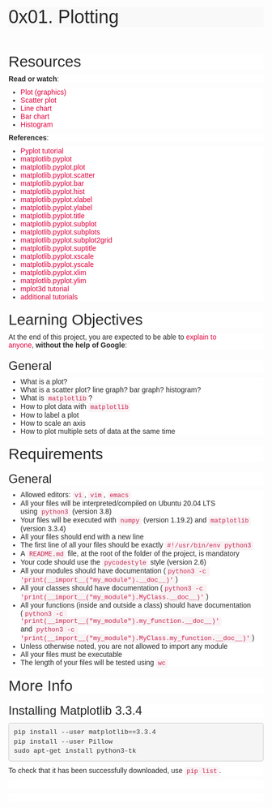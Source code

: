 <h1 class="gap" style="box-sizing: border-box; font-size: 36px; margin-top: 50px !important; margin-right: 0px; margin-bottom: 10px; margin-left: 0px; font-family: aktiv-grotesk, sans-serif; font-weight: 500; line-height: 1.1; color: rgb(41, 39, 40); font-style: normal; font-variant-ligatures: normal; font-variant-caps: normal; letter-spacing: normal; orphans: 2; text-align: start; text-indent: 0px; text-transform: none; white-space: normal; widows: 2; word-spacing: 0px; -webkit-text-stroke-width: 0px; background-color: rgb(249, 249, 249); text-decoration-thickness: initial; text-decoration-style: initial; text-decoration-color: initial;">0x01. Plotting</h1>
<p><br></p>
<h2 style="box-sizing: border-box; font-family: aktiv-grotesk, sans-serif; font-weight: 500; line-height: 1.1; color: rgb(41, 39, 40); margin-top: 20px; margin-bottom: 10px; font-size: 30px; font-style: normal; font-variant-ligatures: normal; font-variant-caps: normal; letter-spacing: normal; orphans: 2; text-align: start; text-indent: 0px; text-transform: none; white-space: normal; widows: 2; word-spacing: 0px; -webkit-text-stroke-width: 0px; background-color: rgb(255, 255, 255); text-decoration-thickness: initial; text-decoration-style: initial; text-decoration-color: initial;">Resources</h2>
<p style="box-sizing: border-box; margin: 0px 0px 10px; color: rgb(41, 39, 40); font-family: aktiv-grotesk, sans-serif; font-size: 14px; font-style: normal; font-variant-ligatures: normal; font-variant-caps: normal; font-weight: 400; letter-spacing: normal; orphans: 2; text-align: start; text-indent: 0px; text-transform: none; white-space: normal; widows: 2; word-spacing: 0px; -webkit-text-stroke-width: 0px; background-color: rgb(255, 255, 255); text-decoration-thickness: initial; text-decoration-style: initial; text-decoration-color: initial;"><strong style="box-sizing: border-box; font-weight: bold;">Read or watch</strong>:</p>
<ul style="box-sizing: border-box; margin-top: 0px; margin-bottom: 10px; color: rgb(41, 39, 40); font-family: aktiv-grotesk, sans-serif; font-size: 14px; font-style: normal; font-variant-ligatures: normal; font-variant-caps: normal; font-weight: 400; letter-spacing: normal; orphans: 2; text-align: start; text-indent: 0px; text-transform: none; white-space: normal; widows: 2; word-spacing: 0px; -webkit-text-stroke-width: 0px; background-color: rgb(255, 255, 255); text-decoration-thickness: initial; text-decoration-style: initial; text-decoration-color: initial;">
    <li style="box-sizing: border-box;"><a href="https://intranet.hbtn.io/rltoken/U-55m7o6No-_W4OJP-oTCg" style="box-sizing: border-box; background-color: transparent; color: rgb(224, 0, 60); text-decoration: none;" target="_blank" title="Plot (graphics)">Plot (graphics)</a></li>
    <li style="box-sizing: border-box;"><a href="https://intranet.hbtn.io/rltoken/ewQvwktgrnrccqp9PInBpQ" style="box-sizing: border-box; background-color: transparent; color: rgb(224, 0, 60); text-decoration: none;" target="_blank" title="Scatter plot">Scatter plot</a></li>
    <li style="box-sizing: border-box;"><a href="https://intranet.hbtn.io/rltoken/nUnDxiEeIAMxoV0Vk9dsOg" style="box-sizing: border-box; background-color: transparent; color: rgb(224, 0, 60); text-decoration: none;" target="_blank" title="Line chart">Line chart</a></li>
    <li style="box-sizing: border-box;"><a href="https://intranet.hbtn.io/rltoken/YZcEmsWNuQcQXYqzfyBfPg" style="box-sizing: border-box; background-color: transparent; color: rgb(224, 0, 60); text-decoration: none;" target="_blank" title="Bar chart">Bar chart</a></li>
    <li style="box-sizing: border-box;"><a href="https://intranet.hbtn.io/rltoken/7icFpl6tgO6OvwSvee0S2Q" style="box-sizing: border-box; background-color: transparent; color: rgb(224, 0, 60); text-decoration: none;" target="_blank" title="Histogram">Histogram</a></li>
</ul>
<p style="box-sizing: border-box; margin: 0px 0px 10px; color: rgb(41, 39, 40); font-family: aktiv-grotesk, sans-serif; font-size: 14px; font-style: normal; font-variant-ligatures: normal; font-variant-caps: normal; font-weight: 400; letter-spacing: normal; orphans: 2; text-align: start; text-indent: 0px; text-transform: none; white-space: normal; widows: 2; word-spacing: 0px; -webkit-text-stroke-width: 0px; background-color: rgb(255, 255, 255); text-decoration-thickness: initial; text-decoration-style: initial; text-decoration-color: initial;"><strong style="box-sizing: border-box; font-weight: bold;">References</strong>:</p>
<ul style="box-sizing: border-box; margin-top: 0px; margin-bottom: 10px; color: rgb(41, 39, 40); font-family: aktiv-grotesk, sans-serif; font-size: 14px; font-style: normal; font-variant-ligatures: normal; font-variant-caps: normal; font-weight: 400; letter-spacing: normal; orphans: 2; text-align: start; text-indent: 0px; text-transform: none; white-space: normal; widows: 2; word-spacing: 0px; -webkit-text-stroke-width: 0px; background-color: rgb(255, 255, 255); text-decoration-thickness: initial; text-decoration-style: initial; text-decoration-color: initial;">
    <li style="box-sizing: border-box;"><a href="https://intranet.hbtn.io/rltoken/9GES4KAFhBUOKYj9BI9vgQ" style="box-sizing: border-box; background-color: transparent; color: rgb(224, 0, 60); text-decoration: none;" target="_blank" title="Pyplot tutorial">Pyplot tutorial</a></li>
    <li style="box-sizing: border-box;"><a href="https://intranet.hbtn.io/rltoken/GaHr4hgXE3LE3skZDGH2pQ" style="box-sizing: border-box; background-color: transparent; color: rgb(224, 0, 60); text-decoration: none;" target="_blank" title="matplotlib.pyplot">matplotlib.pyplot</a></li>
    <li style="box-sizing: border-box;"><a href="https://intranet.hbtn.io/rltoken/IUhQVdCg4MaCdUFEOuaXig" style="box-sizing: border-box; background-color: transparent; color: rgb(224, 0, 60); text-decoration: none;" target="_blank" title="matplotlib.pyplot.plot">matplotlib.pyplot.plot</a></li>
    <li style="box-sizing: border-box;"><a href="https://intranet.hbtn.io/rltoken/oZ9O1frltXpknQLJGalGPg" style="box-sizing: border-box; background-color: transparent; color: rgb(224, 0, 60); text-decoration: none;" target="_blank" title="matplotlib.pyplot.scatter">matplotlib.pyplot.scatter</a></li>
    <li style="box-sizing: border-box;"><a href="https://intranet.hbtn.io/rltoken/gqW7RjVdB5G3WtuzJTcdew" style="box-sizing: border-box; background-color: transparent; color: rgb(224, 0, 60); text-decoration: none;" target="_blank" title="matplotlib.pyplot.bar">matplotlib.pyplot.bar</a></li>
    <li style="box-sizing: border-box;"><a href="https://intranet.hbtn.io/rltoken/K-yG7lADPJCb_FSWyOGerA" style="box-sizing: border-box; background-color: transparent; color: rgb(224, 0, 60); text-decoration: none;" target="_blank" title="matplotlib.pyplot.hist">matplotlib.pyplot.hist</a></li>
    <li style="box-sizing: border-box;"><a href="https://intranet.hbtn.io/rltoken/jhcagbtOr5Xq98SmXs8WTQ" style="box-sizing: border-box; background-color: transparent; color: rgb(224, 0, 60); text-decoration: none;" target="_blank" title="matplotlib.pyplot.xlabel">matplotlib.pyplot.xlabel</a></li>
    <li style="box-sizing: border-box;"><a href="https://intranet.hbtn.io/rltoken/jxrkMnJZTqhaRuvfIal5hQ" style="box-sizing: border-box; background-color: transparent; color: rgb(224, 0, 60); text-decoration: none;" target="_blank" title="matplotlib.pyplot.ylabel">matplotlib.pyplot.ylabel</a></li>
    <li style="box-sizing: border-box;"><a href="https://intranet.hbtn.io/rltoken/5yPCtvA_2CSecHenfen8cQ" style="box-sizing: border-box; background-color: transparent; color: rgb(224, 0, 60); text-decoration: none;" target="_blank" title="matplotlib.pyplot.title">matplotlib.pyplot.title</a></li>
    <li style="box-sizing: border-box;"><a href="https://intranet.hbtn.io/rltoken/ex_hmQCXTo2gHAbUFfPTyw" style="box-sizing: border-box; background-color: transparent; color: rgb(224, 0, 60); text-decoration: none;" target="_blank" title="matplotlib.pyplot.subplot">matplotlib.pyplot.subplot</a></li>
    <li style="box-sizing: border-box;"><a href="https://intranet.hbtn.io/rltoken/3465mnzNsJp36kpDEd7tCA" style="box-sizing: border-box; background-color: transparent; color: rgb(224, 0, 60); text-decoration: none;" target="_blank" title="matplotlib.pyplot.subplots">matplotlib.pyplot.subplots</a></li>
    <li style="box-sizing: border-box;"><a href="https://intranet.hbtn.io/rltoken/6AIYCbwzqy67xdvhSzj1Aw" style="box-sizing: border-box; background-color: transparent; color: rgb(224, 0, 60); text-decoration: none;" target="_blank" title="matplotlib.pyplot.subplot2grid">matplotlib.pyplot.subplot2grid</a></li>
    <li style="box-sizing: border-box;"><a href="https://intranet.hbtn.io/rltoken/S5YwnEoLjpTYGDz5VryX6w" style="box-sizing: border-box; background-color: transparent; color: rgb(224, 0, 60); text-decoration: none;" target="_blank" title="matplotlib.pyplot.suptitle">matplotlib.pyplot.suptitle</a></li>
    <li style="box-sizing: border-box;"><a href="https://intranet.hbtn.io/rltoken/Gy6aJCznMv4uSNn2LWS6rg" style="box-sizing: border-box; background-color: transparent; color: rgb(224, 0, 60); text-decoration: none;" target="_blank" title="matplotlib.pyplot.xscale">matplotlib.pyplot.xscale</a></li>
    <li style="box-sizing: border-box;"><a href="https://intranet.hbtn.io/rltoken/XmLFrfjIS2WnwnjumbHLrg" style="box-sizing: border-box; background-color: transparent; color: rgb(224, 0, 60); text-decoration: none;" target="_blank" title="matplotlib.pyplot.yscale">matplotlib.pyplot.yscale</a></li>
    <li style="box-sizing: border-box;"><a href="https://intranet.hbtn.io/rltoken/1zKdiptFjaMmbv8iqBVY1Q" style="box-sizing: border-box; background-color: transparent; color: rgb(224, 0, 60); text-decoration: none;" target="_blank" title="matplotlib.pyplot.xlim">matplotlib.pyplot.xlim</a></li>
    <li style="box-sizing: border-box;"><a href="https://intranet.hbtn.io/rltoken/NDvu8opoi1B_uhJjB8SA0g" style="box-sizing: border-box; background-color: transparent; color: rgb(224, 0, 60); text-decoration: none;" target="_blank" title="matplotlib.pyplot.ylim">matplotlib.pyplot.ylim</a></li>
    <li style="box-sizing: border-box;"><a href="https://intranet.hbtn.io/rltoken/ENFsqb4q1lbSwCEUgTAt0Q" style="box-sizing: border-box; background-color: transparent; color: rgb(224, 0, 60); text-decoration: none;" target="_blank" title="mplot3d tutorial">mplot3d tutorial</a></li>
    <li style="box-sizing: border-box;"><a href="https://intranet.hbtn.io/rltoken/-4sdqeB5ey_3u3htSZZQpw" style="box-sizing: border-box; background-color: transparent; color: rgb(224, 0, 60); text-decoration: none;" target="_blank" title="additional tutorials">additional tutorials</a></li>
</ul>
<h2 style="box-sizing: border-box; font-family: aktiv-grotesk, sans-serif; font-weight: 500; line-height: 1.1; color: rgb(41, 39, 40); margin-top: 20px; margin-bottom: 10px; font-size: 30px; font-style: normal; font-variant-ligatures: normal; font-variant-caps: normal; letter-spacing: normal; orphans: 2; text-align: start; text-indent: 0px; text-transform: none; white-space: normal; widows: 2; word-spacing: 0px; -webkit-text-stroke-width: 0px; background-color: rgb(255, 255, 255); text-decoration-thickness: initial; text-decoration-style: initial; text-decoration-color: initial;">Learning Objectives</h2>
<p style="box-sizing: border-box; margin: 0px 0px 10px; color: rgb(41, 39, 40); font-family: aktiv-grotesk, sans-serif; font-size: 14px; font-style: normal; font-variant-ligatures: normal; font-variant-caps: normal; font-weight: 400; letter-spacing: normal; orphans: 2; text-align: start; text-indent: 0px; text-transform: none; white-space: normal; widows: 2; word-spacing: 0px; -webkit-text-stroke-width: 0px; background-color: rgb(255, 255, 255); text-decoration-thickness: initial; text-decoration-style: initial; text-decoration-color: initial;">At the end of this project, you are expected to be able to&nbsp;<a href="https://intranet.hbtn.io/rltoken/6I2Jz9J1x6X6NndNB-tT8Q" style="box-sizing: border-box; background-color: transparent; color: rgb(224, 0, 60); text-decoration: none;" target="_blank" title="explain to anyone">explain to anyone</a>,&nbsp;<strong style="box-sizing: border-box; font-weight: bold;">without the help of Google</strong>:</p>
<h3 style="box-sizing: border-box; font-family: aktiv-grotesk, sans-serif; font-weight: 500; line-height: 1.1; color: rgb(41, 39, 40); margin-top: 20px; margin-bottom: 10px; font-size: 24px; font-style: normal; font-variant-ligatures: normal; font-variant-caps: normal; letter-spacing: normal; orphans: 2; text-align: start; text-indent: 0px; text-transform: none; white-space: normal; widows: 2; word-spacing: 0px; -webkit-text-stroke-width: 0px; background-color: rgb(255, 255, 255); text-decoration-thickness: initial; text-decoration-style: initial; text-decoration-color: initial;">General</h3>
<ul style="box-sizing: border-box; margin-top: 0px; margin-bottom: 10px; color: rgb(41, 39, 40); font-family: aktiv-grotesk, sans-serif; font-size: 14px; font-style: normal; font-variant-ligatures: normal; font-variant-caps: normal; font-weight: 400; letter-spacing: normal; orphans: 2; text-align: start; text-indent: 0px; text-transform: none; white-space: normal; widows: 2; word-spacing: 0px; -webkit-text-stroke-width: 0px; background-color: rgb(255, 255, 255); text-decoration-thickness: initial; text-decoration-style: initial; text-decoration-color: initial;">
    <li style="box-sizing: border-box;">What is a plot?</li>
    <li style="box-sizing: border-box;">What is a scatter plot? line graph? bar graph? histogram?</li>
    <li style="box-sizing: border-box;">What is&nbsp;<code style='box-sizing: border-box; font-family: Menlo, Monaco, Consolas, "Courier New", monospace; font-size: 12.6px; padding: 2px 4px; color: rgb(199, 37, 78); background-color: rgb(249, 242, 244); border-radius: 4px;'>matplotlib</code>?</li>
    <li style="box-sizing: border-box;">How to plot data with&nbsp;<code style='box-sizing: border-box; font-family: Menlo, Monaco, Consolas, "Courier New", monospace; font-size: 12.6px; padding: 2px 4px; color: rgb(199, 37, 78); background-color: rgb(249, 242, 244); border-radius: 4px;'>matplotlib</code></li>
    <li style="box-sizing: border-box;">How to label a plot</li>
    <li style="box-sizing: border-box;">How to scale an axis</li>
    <li style="box-sizing: border-box;">How to plot multiple sets of data at the same time</li>
</ul>
<h2 style="box-sizing: border-box; font-family: aktiv-grotesk, sans-serif; font-weight: 500; line-height: 1.1; color: rgb(41, 39, 40); margin-top: 20px; margin-bottom: 10px; font-size: 30px; font-style: normal; font-variant-ligatures: normal; font-variant-caps: normal; letter-spacing: normal; orphans: 2; text-align: start; text-indent: 0px; text-transform: none; white-space: normal; widows: 2; word-spacing: 0px; -webkit-text-stroke-width: 0px; background-color: rgb(255, 255, 255); text-decoration-thickness: initial; text-decoration-style: initial; text-decoration-color: initial;">Requirements</h2>
<h3 style="box-sizing: border-box; font-family: aktiv-grotesk, sans-serif; font-weight: 500; line-height: 1.1; color: rgb(41, 39, 40); margin-top: 20px; margin-bottom: 10px; font-size: 24px; font-style: normal; font-variant-ligatures: normal; font-variant-caps: normal; letter-spacing: normal; orphans: 2; text-align: start; text-indent: 0px; text-transform: none; white-space: normal; widows: 2; word-spacing: 0px; -webkit-text-stroke-width: 0px; background-color: rgb(255, 255, 255); text-decoration-thickness: initial; text-decoration-style: initial; text-decoration-color: initial;">General</h3>
<ul style="box-sizing: border-box; margin-top: 0px; margin-bottom: 10px; color: rgb(41, 39, 40); font-family: aktiv-grotesk, sans-serif; font-size: 14px; font-style: normal; font-variant-ligatures: normal; font-variant-caps: normal; font-weight: 400; letter-spacing: normal; orphans: 2; text-align: start; text-indent: 0px; text-transform: none; white-space: normal; widows: 2; word-spacing: 0px; -webkit-text-stroke-width: 0px; background-color: rgb(255, 255, 255); text-decoration-thickness: initial; text-decoration-style: initial; text-decoration-color: initial;">
    <li style="box-sizing: border-box;">Allowed editors:&nbsp;<code style='box-sizing: border-box; font-family: Menlo, Monaco, Consolas, "Courier New", monospace; font-size: 12.6px; padding: 2px 4px; color: rgb(199, 37, 78); background-color: rgb(249, 242, 244); border-radius: 4px;'>vi</code>,&nbsp;<code style='box-sizing: border-box; font-family: Menlo, Monaco, Consolas, "Courier New", monospace; font-size: 12.6px; padding: 2px 4px; color: rgb(199, 37, 78); background-color: rgb(249, 242, 244); border-radius: 4px;'>vim</code>,&nbsp;<code style='box-sizing: border-box; font-family: Menlo, Monaco, Consolas, "Courier New", monospace; font-size: 12.6px; padding: 2px 4px; color: rgb(199, 37, 78); background-color: rgb(249, 242, 244); border-radius: 4px;'>emacs</code></li>
    <li style="box-sizing: border-box;">All your files will be interpreted/compiled on Ubuntu 20.04 LTS using&nbsp;<code style='box-sizing: border-box; font-family: Menlo, Monaco, Consolas, "Courier New", monospace; font-size: 12.6px; padding: 2px 4px; color: rgb(199, 37, 78); background-color: rgb(249, 242, 244); border-radius: 4px;'>python3</code> (version 3.8)</li>
    <li style="box-sizing: border-box;">Your files will be executed with&nbsp;<code style='box-sizing: border-box; font-family: Menlo, Monaco, Consolas, "Courier New", monospace; font-size: 12.6px; padding: 2px 4px; color: rgb(199, 37, 78); background-color: rgb(249, 242, 244); border-radius: 4px;'>numpy</code> (version 1.19.2) and&nbsp;<code style='box-sizing: border-box; font-family: Menlo, Monaco, Consolas, "Courier New", monospace; font-size: 12.6px; padding: 2px 4px; color: rgb(199, 37, 78); background-color: rgb(249, 242, 244); border-radius: 4px;'>matplotlib</code> (version 3.3.4)</li>
    <li style="box-sizing: border-box;">All your files should end with a new line</li>
    <li style="box-sizing: border-box;">The first line of all your files should be exactly&nbsp;<code style='box-sizing: border-box; font-family: Menlo, Monaco, Consolas, "Courier New", monospace; font-size: 12.6px; padding: 2px 4px; color: rgb(199, 37, 78); background-color: rgb(249, 242, 244); border-radius: 4px;'>#!/usr/bin/env python3</code></li>
    <li style="box-sizing: border-box;">A&nbsp;<code style='box-sizing: border-box; font-family: Menlo, Monaco, Consolas, "Courier New", monospace; font-size: 12.6px; padding: 2px 4px; color: rgb(199, 37, 78); background-color: rgb(249, 242, 244); border-radius: 4px;'>README.md</code> file, at the root of the folder of the project, is mandatory</li>
    <li style="box-sizing: border-box;">Your code should use the&nbsp;<code style='box-sizing: border-box; font-family: Menlo, Monaco, Consolas, "Courier New", monospace; font-size: 12.6px; padding: 2px 4px; color: rgb(199, 37, 78); background-color: rgb(249, 242, 244); border-radius: 4px;'>pycodestyle</code> style (version 2.6)</li>
    <li style="box-sizing: border-box;">All your modules should have documentation (<code style='box-sizing: border-box; font-family: Menlo, Monaco, Consolas, "Courier New", monospace; font-size: 12.6px; padding: 2px 4px; color: rgb(199, 37, 78); background-color: rgb(249, 242, 244); border-radius: 4px;'>python3 -c &apos;print(__import__(&quot;my_module&quot;).__doc__)&apos;</code>)</li>
    <li style="box-sizing: border-box;">All your classes should have documentation (<code style='box-sizing: border-box; font-family: Menlo, Monaco, Consolas, "Courier New", monospace; font-size: 12.6px; padding: 2px 4px; color: rgb(199, 37, 78); background-color: rgb(249, 242, 244); border-radius: 4px;'>python3 -c &apos;print(__import__(&quot;my_module&quot;).MyClass.__doc__)&apos;</code>)</li>
    <li style="box-sizing: border-box;">All your functions (inside and outside a class) should have documentation (<code style='box-sizing: border-box; font-family: Menlo, Monaco, Consolas, "Courier New", monospace; font-size: 12.6px; padding: 2px 4px; color: rgb(199, 37, 78); background-color: rgb(249, 242, 244); border-radius: 4px;'>python3 -c &apos;print(__import__(&quot;my_module&quot;).my_function.__doc__)&apos;</code> and&nbsp;<code style='box-sizing: border-box; font-family: Menlo, Monaco, Consolas, "Courier New", monospace; font-size: 12.6px; padding: 2px 4px; color: rgb(199, 37, 78); background-color: rgb(249, 242, 244); border-radius: 4px;'>python3 -c &apos;print(__import__(&quot;my_module&quot;).MyClass.my_function.__doc__)&apos;</code>)</li>
    <li style="box-sizing: border-box;">Unless otherwise noted, you are not allowed to import any module</li>
    <li style="box-sizing: border-box;">All your files must be executable</li>
    <li style="box-sizing: border-box;">The length of your files will be tested using&nbsp;<code style='box-sizing: border-box; font-family: Menlo, Monaco, Consolas, "Courier New", monospace; font-size: 12.6px; padding: 2px 4px; color: rgb(199, 37, 78); background-color: rgb(249, 242, 244); border-radius: 4px;'>wc</code></li>
</ul>
<h2 style="box-sizing: border-box; font-family: aktiv-grotesk, sans-serif; font-weight: 500; line-height: 1.1; color: rgb(41, 39, 40); margin-top: 20px; margin-bottom: 10px; font-size: 30px; font-style: normal; font-variant-ligatures: normal; font-variant-caps: normal; letter-spacing: normal; orphans: 2; text-align: start; text-indent: 0px; text-transform: none; white-space: normal; widows: 2; word-spacing: 0px; -webkit-text-stroke-width: 0px; background-color: rgb(255, 255, 255); text-decoration-thickness: initial; text-decoration-style: initial; text-decoration-color: initial;">More Info</h2>
<h3 style="box-sizing: border-box; font-family: aktiv-grotesk, sans-serif; font-weight: 500; line-height: 1.1; color: rgb(41, 39, 40); margin-top: 20px; margin-bottom: 10px; font-size: 24px; font-style: normal; font-variant-ligatures: normal; font-variant-caps: normal; letter-spacing: normal; orphans: 2; text-align: start; text-indent: 0px; text-transform: none; white-space: normal; widows: 2; word-spacing: 0px; -webkit-text-stroke-width: 0px; background-color: rgb(255, 255, 255); text-decoration-thickness: initial; text-decoration-style: initial; text-decoration-color: initial;">Installing Matplotlib 3.3.4</h3>
<pre style='box-sizing: border-box; overflow: auto; font-family: Menlo, Monaco, Consolas, "Courier New", monospace; font-size: 13px; display: block; padding: 9.5px; margin: 0px 0px 10px; line-height: 1.42857; color: rgb(51, 51, 51); word-break: break-all; overflow-wrap: break-word; background-color: rgb(245, 245, 245); border: 1px solid rgb(204, 204, 204); border-radius: 4px; font-style: normal; font-variant-ligatures: normal; font-variant-caps: normal; font-weight: 400; letter-spacing: normal; orphans: 2; text-align: start; text-indent: 0px; text-transform: none; widows: 2; word-spacing: 0px; -webkit-text-stroke-width: 0px; text-decoration-thickness: initial; text-decoration-style: initial; text-decoration-color: initial;'><code style='box-sizing: border-box; font-family: Menlo, Monaco, Consolas, "Courier New", monospace; font-size: inherit; padding: 0px; color: inherit; background-color: transparent; border-radius: 0px; white-space: pre-wrap;'>pip install --user matplotlib==3.3.4
pip install --user Pillow
sudo apt-get install python3-tk
</code></pre>
<p style="box-sizing: border-box; margin: 0px 0px 10px; color: rgb(41, 39, 40); font-family: aktiv-grotesk, sans-serif; font-size: 14px; font-style: normal; font-variant-ligatures: normal; font-variant-caps: normal; font-weight: 400; letter-spacing: normal; orphans: 2; text-align: start; text-indent: 0px; text-transform: none; white-space: normal; widows: 2; word-spacing: 0px; -webkit-text-stroke-width: 0px; background-color: rgb(255, 255, 255); text-decoration-thickness: initial; text-decoration-style: initial; text-decoration-color: initial;">To check that it has been successfully downloaded, use <code style='box-sizing: border-box; font-family: Menlo, Monaco, Consolas, "Courier New", monospace; font-size: 12.6px; padding: 2px 4px; color: rgb(199, 37, 78); background-color: rgb(249, 242, 244); border-radius: 4px;'>pip list</code>.</p>
<p style="box-sizing: border-box; margin: 0px 0px 10px; color: rgb(41, 39, 40); font-family: aktiv-grotesk, sans-serif; font-size: 14px; font-style: normal; font-variant-ligatures: normal; font-variant-caps: normal; font-weight: 400; letter-spacing: normal; orphans: 2; text-align: start; text-indent: 0px; text-transform: none; white-space: normal; widows: 2; word-spacing: 0px; -webkit-text-stroke-width: 0px; background-color: rgb(255, 255, 255); text-decoration-thickness: initial; text-decoration-style: initial; text-decoration-color: initial;"><br></p>
<p style="box-sizing: border-box; margin: 0px 0px 10px; color: rgb(41, 39, 40); font-family: aktiv-grotesk, sans-serif; font-size: 14px; font-style: normal; font-variant-ligatures: normal; font-variant-caps: normal; font-weight: 400; letter-spacing: normal; orphans: 2; text-align: start; text-indent: 0px; text-transform: none; white-space: normal; widows: 2; word-spacing: 0px; -webkit-text-stroke-width: 0px; background-color: rgb(255, 255, 255); text-decoration-thickness: initial; text-decoration-style: initial; text-decoration-color: initial;"><br></p>